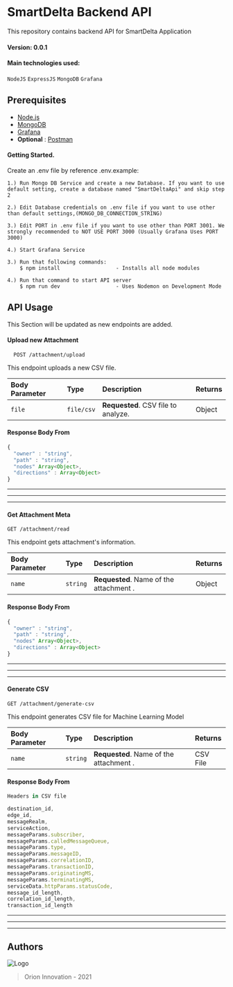 
# SmartDelta Backend API

This repository contains backend API for SmartDelta Application
#### Version: 0.0.1

#### Main technologies used:

`NodeJS` `ExpressJS` `MongoDB` `Grafana`

Prerequisites
-------------
- [Node.js](https://nodejs.org/en/)
- [MongoDB](https://www.mongodb.com/)
- [Grafana](https://grafana.com/)
- **Optional** : [Postman](https://www.postman.com/)


#### Getting Started.
Create an .env file by reference .env.example:
```
1.) Run Mongo DB Service and create a new Database. If you want to use default setting, create a database named "SmartDeltaApi" and skip step 2

2.) Edit Database credentials on .env file if you want to use other than default settings,(MONGO_DB_CONNECTION_STRING)

3.) Edit PORT in .env file if you want to use other than PORT 3001. We strongly recommended to NOT USE PORT 3000 (Usually Grafana Uses PORT 3000)

4.) Start Grafana Service

3.) Run that following commands:
    $ npm install                  - Installs all node modules

4.) Run that command to start API server
    $ npm run dev                  - Uses Nodemon on Development Mode

```

## API Usage

This Section will be updated as new endpoints are added.

#### Upload new Attachment

```http
  POST /attachment/upload
```
This endpoint uploads a new CSV file.

| Body Parameter | Type     | Description                | Returns |
| :-------- | :------- | :------------------------- | :------- |
| `file` | `file/csv` | **Requested**. CSV file to analyze. | Object

#### Response Body From 
```javascript
{
  "owner" : "string",
  "path" : "string",
  "nodes" Array<Object>,
  "directions" : Array<Object>
}
```

---
---
---

#### Get Attachment Meta
  ```http
  GET /attachment/read
```
This endpoint gets attachment's information.

| Body Parameter | Type     | Description                | Returns
| :-------- | :------- | :------------------------- | :-------------------------
| `name` | `string` | **Requested**. Name of the attachment . | Object

#### Response Body From 
```javascript
{
  "owner" : "string",
  "path" : "string",
  "nodes" Array<Object>,
  "directions" : Array<Object>
}
```

---
---
---

#### Generate CSV
  ```http
  GET /attachment/generate-csv
```
This endpoint generates CSV file for Machine Learning Model

| Body Parameter | Type     | Description                | Returns
| :-------- | :------- | :------------------------- | :-------------------------
| `name` | `string` | **Requested**. Name of the attachment . | CSV File

#### Response Body From 
```javascript
Headers in CSV file

destination_id,
edge_id,
messageRealm,
serviceAction,
messageParams.subscriber,
messageParams.calledMessageQueue,
messageParams.type,
messageParams.messageID,
messageParams.correlationID,
messageParams.transactionID,
messageParams.originatingMS,
messageParams.terminatingMS,
serviceData.httpParams.statusCode,
message_id_length,
correlation_id_length,
transaction_id_length
```

---
---
---

## Authors


  
![Logo](https://docs.kariyer.net/job/jobtemplate/000/000/241/avatar/24111520220128041051054.jpeg)
> Orion Innovation - 2021